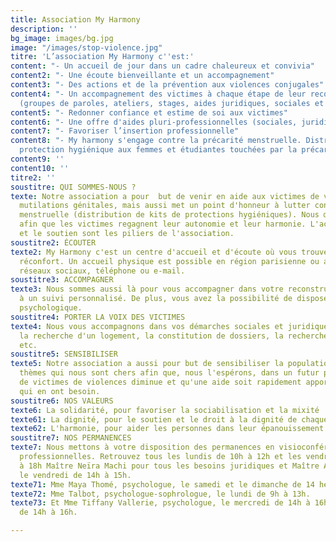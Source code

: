 ```yaml
---
title: Association My Harmony
description: ''
bg_image: images/bg.jpg
image: "/images/stop-violence.jpg"
titre: 'L’association My Harmony c''est:'
content: "- Un accueil de jour dans un cadre chaleureux et convivia"
content2: "- Une écoute bienveillante et un accompagnement"
content3: "- Des actions et de la prévention aux violences conjugales"
content4: "- Un accompagnement des victimes à chaque étape de leur reconstruction
  (groupes de paroles, ateliers, stages, aides juridiques, sociales et psychologique)"
content5: "- Redonner confiance et estime de soi aux victimes"
content6: "- Une offre d'aides pluri-professionnelles (sociales, juridiques, psychologiques)"
content7: "- Favoriser l’insertion professionnelle"
content8: "- My harmony s'engage contre la précarité menstruelle. Distribution de
  protection hygiénique aux femmes et étudiantes touchées par la précarité."
content9: ''
content10: ''
titre2: ''
soustitre: QUI SOMMES-NOUS ?
texte: Notre association a pour  but de venir en aide aux victimes de violences, de
  mutilations génitales, mais aussi met un point d'honneur à lutter contre la précarité
  menstruelle (distribution de kits de protections hygiéniques). Nous œuvrons au quotidien
  afin que les victimes regagnent leur autonomie et leur harmonie. L'accueil, l'écoute
  et le soutien sont les piliers de l'association.
soustitre2: ÉCOUTER
texte2: My Harmony c'est un centre d'accueil et d'écoute où vous trouverez aide et
  réconfort. Un accueil physique est possible en région parisienne ou alors via les
  réseaux sociaux, téléphone ou e-mail.
soustitre3: ACCOMPAGNER
texte3: Nous sommes aussi là pour vous accompagner dans votre reconstruction grâce
  à un suivi personnalisé. De plus, vous avez la possibilité de disposer d'une aide
  psychologique.
soustitre4: PORTER LA VOIX DES VICTIMES
texte4: Nous vous accompagnons dans vos démarches sociales et juridiques, telles que
  la recherche d'un logement, la constitution de dossiers, la recherche d'un avocat
  etc.
soustitre5: SENSIBILISER
texte5: Notre association a aussi pour but de sensibiliser la population autour des
  thèmes qui nous sont chers afin que, nous l'espérons, dans un futur proche, le nombre
  de victimes de violences diminue et qu'une aide soit rapidement apportée à ceux
  qui en ont besoin.
soustitre6: NOS VALEURS
texte6: La solidarité, pour favoriser la sociabilisation et la mixité
texte61: La dignité, pour le soutien et le droit à la dignité de chaque individu.
texte62: L'harmonie, pour aider les personnes dans leur épanouissement personnel.
soustitre7: NOS PERMANENCES
texte7: Nous mettons à votre disposition des permanences en visioconférence avec des
  professionnelles. Retrouvez tous les lundis de 10h à 12h et les vendredis de 16h
  à 18h Maître Neïra Machi pour tous les besoins juridiques et Maître Amira Kerkar
  le vendredi de 14h à 15h.
texte71: Mme Maya Thomé, psychologue, le samedi et le dimanche de 14 heures à 19 heures.
texte72: Mme Talbot, psychologue-sophrologue, le lundi de 9h à 13h.
texte73: Et Mme Tiffany Vallerie, psychologue, le mercredi de 14h à 16h et le vendredi
  de 14h à 16h.

---
```

